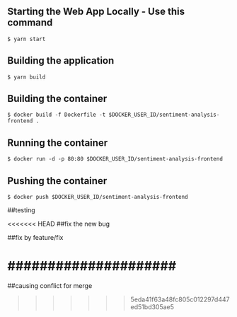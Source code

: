 ## Starting the Web App Locally - Use this command
` $ yarn start `

## Building the application
` $ yarn build `

## Building the container
` $ docker build -f Dockerfile -t $DOCKER_USER_ID/sentiment-analysis-frontend . `

## Running the container
` $ docker run -d -p 80:80 $DOCKER_USER_ID/sentiment-analysis-frontend `

## Pushing the container
` $ docker push $DOCKER_USER_ID/sentiment-analysis-frontend `

##testing

<<<<<<< HEAD
##fix the new bug

##fix by feature/fix

#####################
=======

##causing conflict for merge
>>>>>>> 5eda41f63a48fc805c012297d447ed51bd305ae5
